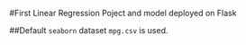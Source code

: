 
#First Linear Regression Poject and model deployed on Flask

##Default `seaborn` dataset `mpg.csv` is used.
